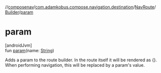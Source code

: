 //[composenav](../../../../index.md)/[com.adamkobus.compose.navigation.destination](../../index.md)/[NavRoute](../index.md)/[Builder](index.md)/[param](param.md)

# param

[androidJvm]\
fun [param](param.md)(name: [String](https://kotlinlang.org/api/latest/jvm/stdlib/kotlin/-string/index.html))

Adds a param to the route builder. In the route itself it will be rendered as {<name>}. When performing navigation, this will be replaced by a param's value.
